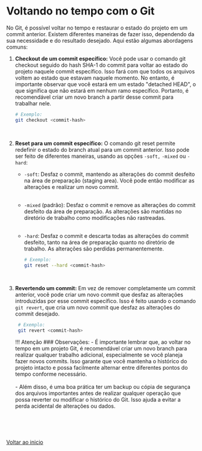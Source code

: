 # Voltando no tempo com o Git

No Git, é possível voltar no tempo e restaurar o estado do projeto em um commit anterior. Existem diferentes maneiras de fazer isso, dependendo da sua necessidade e do resultado desejado. Aqui estão algumas abordagens comuns:

1. **Checkout de um commit específico:** Você pode usar o comando git checkout seguido do hash SHA-1 do commit para voltar ao estado do projeto naquele commit específico. Isso fará com que todos os arquivos voltem ao estado que estavam naquele momento. No entanto, é importante observar que você estará em um estado "detached HEAD", o que significa que não estará em nenhum ramo específico. Portanto, é recomendável criar um novo branch a partir desse commit para trabalhar nele.

    ```bash
    # Exemplo:
    git checkout <commit-hash>
    ```
<br>

2. **Reset para um commit específico:** O comando git reset permite redefinir o estado do branch atual para um commit anterior. Isso pode ser feito de diferentes maneiras, usando as opções `-soft,` `-mixed` ou `-hard`:
   - `-soft`: Desfaz o commit, mantendo as alterações do commit desfeito na área de preparação (staging area). Você pode então modificar as alterações e realizar um novo commit.<br><br>
   - `-mixed` (padrão): Desfaz o commit e remove as alterações do commit desfeito da área de preparação. As alterações são mantidas no diretório de trabalho como modificações não rastreadas.<br><br>
   - `-hard`: Desfaz o commit e descarta todas as alterações do commit desfeito, tanto na área de preparação quanto no diretório de trabalho. As alterações são perdidas permanentemente.
       
       ```bash
       # Exemplo:
       git reset --hard <commit-hash>
       ```
<br>

3. **Revertendo um commit:** Em vez de remover completamente um commit anterior, você pode criar um novo commit que desfaz as alterações introduzidas por esse commit específico. Isso é feito usando o comando `git revert`, que cria um novo commit que desfaz as alterações do commit desejado.
   ```bash
    # Exemplo:
    git revert <commit-hash>

    ```
    !!! Atenção
        ### Observações:
         - É importante lembrar que, ao voltar no tempo em um projeto Git, é recomendável criar um novo branch para realizar qualquer trabalho adicional, especialmente se você planeja fazer novos commits. Isso garante que você mantenha o histórico do projeto intacto e possa facilmente alternar entre diferentes pontos do tempo conforme necessário.<br><br>
         - Além disso, é uma boa prática ter um backup ou cópia de segurança dos arquivos importantes antes de realizar qualquer operação que possa reverter ou modificar o histórico do Git. Isso ajuda a evitar a perda acidental de alterações ou dados.<br><br>

<br>

<br>

[Voltar ao inicio](/README.md)